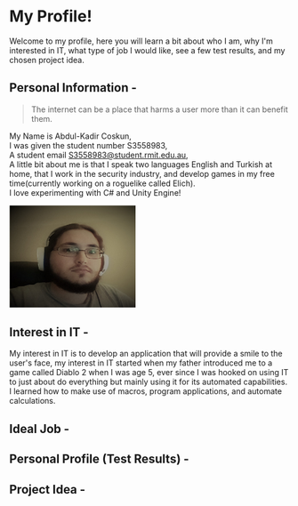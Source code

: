# My Profile!
Welcome to my profile, here you will learn a bit about who I am, why I'm interested in IT, what type of job I would like, see a few test results, and my chosen project idea.

## Personal Information -
> The internet can be a place that harms a user more than it can benefit them.

My Name is Abdul-Kadir Coskun,  
I was given the student number S3558983,  
A student email S3558983@student.rmit.edu.au,  
A little bit about me is that I speak two languages English and Turkish at home, that I work in the security industry, and develop games in my free time(currently working on a roguelike called Elich).  
I love experimenting with C# and Unity Engine!

<img src="/Images/Me.jpg" class="img-responsive" alt="" style="max-width: 45%;">

## Interest in IT -
My interest in IT is to develop an application that will provide a smile to the user's face, my interest in IT started when my father introduced me to a game called Diablo 2 when I was age 5, ever since I was hooked on using IT to just about do everything but mainly using it for its automated capabilities. I learned how to make use of macros, program applications, and automate calculations.  


## Ideal Job -

## Personal Profile (Test Results) -

## Project Idea -

